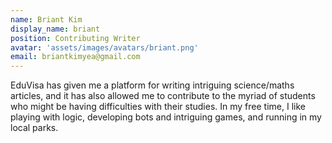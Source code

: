 ```yaml
---
name: Briant Kim
display_name: briant
position: Contributing Writer
avatar: 'assets/images/avatars/briant.png'
email: briantkimyea@gmail.com
---
```

EduVisa has given me a platform for writing intriguing science/maths articles, and it has also allowed me to contribute to the myriad of students who might be having difficulties with their studies.  In my free time, I like playing with logic, developing bots and intriguing games, and running in my local parks.
